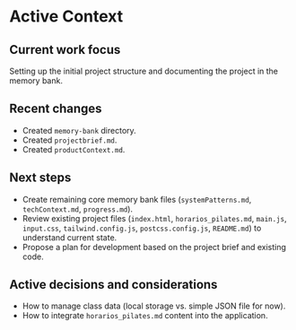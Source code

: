 # Active Context

## Current work focus

Setting up the initial project structure and documenting the project in the memory bank.

## Recent changes

- Created `memory-bank` directory.
- Created `projectbrief.md`.
- Created `productContext.md`.

## Next steps

- Create remaining core memory bank files (`systemPatterns.md`, `techContext.md`, `progress.md`).
- Review existing project files (`index.html`, `horarios_pilates.md`, `main.js`, `input.css`, `tailwind.config.js`, `postcss.config.js`, `README.md`) to understand current state.
- Propose a plan for development based on the project brief and existing code.

## Active decisions and considerations

- How to manage class data (local storage vs. simple JSON file for now).
- How to integrate `horarios_pilates.md` content into the application.
